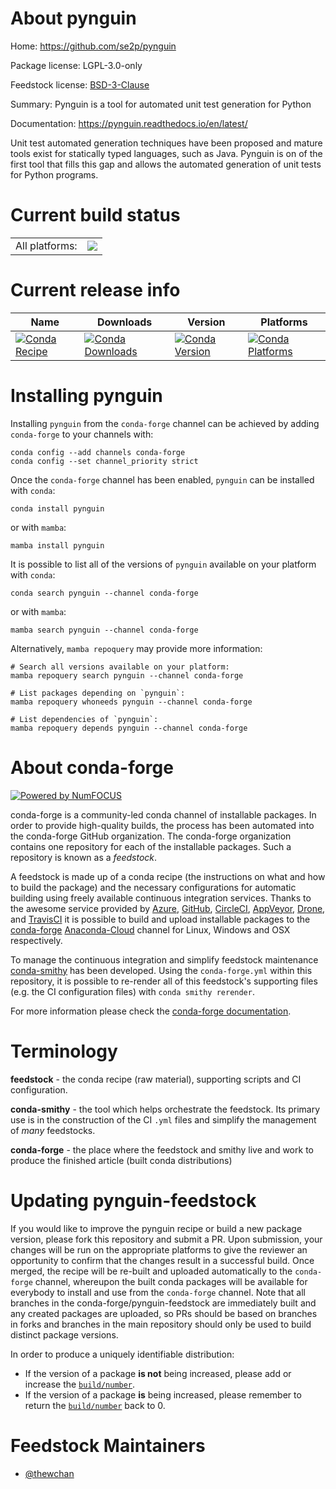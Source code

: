About pynguin
=============

Home: https://github.com/se2p/pynguin

Package license: LGPL-3.0-only

Feedstock license: [BSD-3-Clause](https://github.com/conda-forge/pynguin-feedstock/blob/main/LICENSE.txt)

Summary: Pynguin is a tool for automated unit test generation for Python

Documentation: https://pynguin.readthedocs.io/en/latest/

Unit test automated generation techniques have been proposed and mature
 tools exist for statically typed languages, such as Java. Pynguin is on of
 the first tool that fills this gap and allows the automated generation of
 unit tests for Python programs.


Current build status
====================


<table><tr><td>All platforms:</td>
    <td>
      <a href="https://dev.azure.com/conda-forge/feedstock-builds/_build/latest?definitionId=12931&branchName=main">
        <img src="https://dev.azure.com/conda-forge/feedstock-builds/_apis/build/status/pynguin-feedstock?branchName=main">
      </a>
    </td>
  </tr>
</table>

Current release info
====================

| Name | Downloads | Version | Platforms |
| --- | --- | --- | --- |
| [![Conda Recipe](https://img.shields.io/badge/recipe-pynguin-green.svg)](https://anaconda.org/conda-forge/pynguin) | [![Conda Downloads](https://img.shields.io/conda/dn/conda-forge/pynguin.svg)](https://anaconda.org/conda-forge/pynguin) | [![Conda Version](https://img.shields.io/conda/vn/conda-forge/pynguin.svg)](https://anaconda.org/conda-forge/pynguin) | [![Conda Platforms](https://img.shields.io/conda/pn/conda-forge/pynguin.svg)](https://anaconda.org/conda-forge/pynguin) |

Installing pynguin
==================

Installing `pynguin` from the `conda-forge` channel can be achieved by adding `conda-forge` to your channels with:

```
conda config --add channels conda-forge
conda config --set channel_priority strict
```

Once the `conda-forge` channel has been enabled, `pynguin` can be installed with `conda`:

```
conda install pynguin
```

or with `mamba`:

```
mamba install pynguin
```

It is possible to list all of the versions of `pynguin` available on your platform with `conda`:

```
conda search pynguin --channel conda-forge
```

or with `mamba`:

```
mamba search pynguin --channel conda-forge
```

Alternatively, `mamba repoquery` may provide more information:

```
# Search all versions available on your platform:
mamba repoquery search pynguin --channel conda-forge

# List packages depending on `pynguin`:
mamba repoquery whoneeds pynguin --channel conda-forge

# List dependencies of `pynguin`:
mamba repoquery depends pynguin --channel conda-forge
```


About conda-forge
=================

[![Powered by
NumFOCUS](https://img.shields.io/badge/powered%20by-NumFOCUS-orange.svg?style=flat&colorA=E1523D&colorB=007D8A)](https://numfocus.org)

conda-forge is a community-led conda channel of installable packages.
In order to provide high-quality builds, the process has been automated into the
conda-forge GitHub organization. The conda-forge organization contains one repository
for each of the installable packages. Such a repository is known as a *feedstock*.

A feedstock is made up of a conda recipe (the instructions on what and how to build
the package) and the necessary configurations for automatic building using freely
available continuous integration services. Thanks to the awesome service provided by
[Azure](https://azure.microsoft.com/en-us/services/devops/), [GitHub](https://github.com/),
[CircleCI](https://circleci.com/), [AppVeyor](https://www.appveyor.com/),
[Drone](https://cloud.drone.io/welcome), and [TravisCI](https://travis-ci.com/)
it is possible to build and upload installable packages to the
[conda-forge](https://anaconda.org/conda-forge) [Anaconda-Cloud](https://anaconda.org/)
channel for Linux, Windows and OSX respectively.

To manage the continuous integration and simplify feedstock maintenance
[conda-smithy](https://github.com/conda-forge/conda-smithy) has been developed.
Using the ``conda-forge.yml`` within this repository, it is possible to re-render all of
this feedstock's supporting files (e.g. the CI configuration files) with ``conda smithy rerender``.

For more information please check the [conda-forge documentation](https://conda-forge.org/docs/).

Terminology
===========

**feedstock** - the conda recipe (raw material), supporting scripts and CI configuration.

**conda-smithy** - the tool which helps orchestrate the feedstock.
                   Its primary use is in the construction of the CI ``.yml`` files
                   and simplify the management of *many* feedstocks.

**conda-forge** - the place where the feedstock and smithy live and work to
                  produce the finished article (built conda distributions)


Updating pynguin-feedstock
==========================

If you would like to improve the pynguin recipe or build a new
package version, please fork this repository and submit a PR. Upon submission,
your changes will be run on the appropriate platforms to give the reviewer an
opportunity to confirm that the changes result in a successful build. Once
merged, the recipe will be re-built and uploaded automatically to the
`conda-forge` channel, whereupon the built conda packages will be available for
everybody to install and use from the `conda-forge` channel.
Note that all branches in the conda-forge/pynguin-feedstock are
immediately built and any created packages are uploaded, so PRs should be based
on branches in forks and branches in the main repository should only be used to
build distinct package versions.

In order to produce a uniquely identifiable distribution:
 * If the version of a package **is not** being increased, please add or increase
   the [``build/number``](https://docs.conda.io/projects/conda-build/en/latest/resources/define-metadata.html#build-number-and-string).
 * If the version of a package **is** being increased, please remember to return
   the [``build/number``](https://docs.conda.io/projects/conda-build/en/latest/resources/define-metadata.html#build-number-and-string)
   back to 0.

Feedstock Maintainers
=====================

* [@thewchan](https://github.com/thewchan/)

